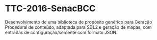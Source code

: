 # TTC-2016-SenacBCC
Desenvolvimento de uma biblioteca de propósito genérico para Geração Procedural de conteúdo, adaptada para SDL2 e geração de mapas, com entradas de configuração/semente com formato JSON.
